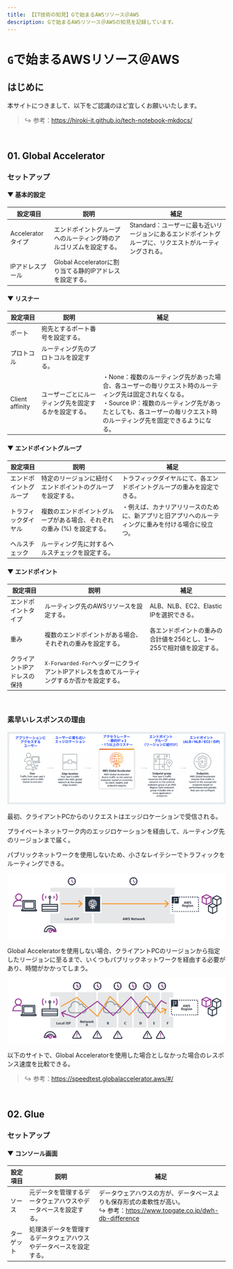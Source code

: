 ```yaml
---
title: 【IT技術の知見】Gで始まるAWSリソース＠AWS
description: Gで始まるAWSリソース＠AWSの知見を記録しています。
---
```


# ```G```で始まるAWSリソース＠AWS

## はじめに

本サイトにつきまして、以下をご認識のほど宜しくお願いいたします。



> ↪️ 参考：https://hiroki-it.github.io/tech-notebook-mkdocs/

<br>


## 01. Global Accelerator

### セットアップ

#### ▼ 基本的設定

| 設定項目        | 説明                                         | 補足                                                      |
|-----------------|--------------------------------------------|-----------------------------------------------------------|
| Accelerator タイプ | エンドポイントグループへのルーティング時のアルゴリズムを設定する。         | Standard：ユーザーに最も近いリージョンにあるエンドポイントグループに、リクエストがルーティングされる。 |
| IPアドレスプール       | Global Acceleratorに割り当てる静的IPアドレスを設定する。 |                                                           |

#### ▼ リスナー

| 設定項目        | 説明                            | 補足                                                                                                                                          |
|-----------------|-------------------------------|-----------------------------------------------------------------------------------------------------------------------------------------------|
| ポート             | 宛先とするポート番号を設定する。          |                                                                                                                                               |
| プロトコル           | ルーティング先のプロトコルを設定する。          |                                                                                                                                               |
| Client affinity | ユーザーごとにルーティング先を固定するかを設定する。 | ・None：複数のルーティング先があった場合、各ユーザーの毎リクエスト時のルーティング先は固定されなくなる。<br>・Source IP：複数のルーティング先があったとしても、各ユーザーの毎リクエスト時のルーティング先を固定できるようになる。 |

#### ▼ エンドポイントグループ

| 設定項目    | 説明                                          | 補足                                                       |
|-------------|---------------------------------------------|------------------------------------------------------------|
| エンドポイントグループ | 特定のリージョンに紐付くエンドポイントのグループを設定する。          | トラフィックダイヤルにて、各エンドポイントグループの重みを設定できる。                    |
| トラフィックダイヤル  | 複数のエンドポイントグループがある場合、それぞれの重み (%) を設定する。 | ・例えば、カナリアリリースのために、新アプリと旧アプリへのルーティングに重みを付ける場合に役立つ。 |
| ヘルスチェック     | ルーティング先に対するヘルスチェックを設定する。                  |                                                            |

#### ▼ エンドポイント

| 設定項目          | 説明                                                            | 補足                                            |
|-------------------|---------------------------------------------------------------|-------------------------------------------------|
| エンドポイントタイプ        | ルーティング先のAWSリソースを設定する。                                        | ALB、NLB、EC2、Elastic IPを選択できる。                 |
| 重み               | 複数のエンドポイントがある場合、それぞれの重みを設定する。                            | 各エンドポイントの重みの合計値を256とし、1～255で相対値を設定する。 |
| クライアントIPアドレスの保持 | ```X-Forwarded-For```ヘッダーにクライアントIPアドレスを含めてルーティングするか否かを設定する。 |                                                 |

<br>

### 素早いレスポンスの理由

![GlobalAccelerator](https://raw.githubusercontent.com/hiroki-it/tech-notebook/master/images/GlobalAccelerator.png)

最初、クライアントPCからのリクエストはエッジロケーションで受信される。

プライベートネットワーク内のエッジロケーションを経由して、ルーティング先のリージョンまで届く。

パブリックネットワークを使用しないため、小さなレイテシーでトラフィックをルーティングできる。



![GlobalAccelerator導入後](https://raw.githubusercontent.com/hiroki-it/tech-notebook/master/images/GlobalAccelerator導入後.png)

Global Acceleratorを使用しない場合、クライアントPCのリージョンから指定したリージョンに至るまで、いくつもパブリックネットワークを経由する必要があり、時間がかかってしまう。



![GlobalAccelerator導入前](https://raw.githubusercontent.com/hiroki-it/tech-notebook/master/images/GlobalAccelerator導入前.png)

以下のサイトで、Global Acceleratorを使用した場合としなかった場合のレスポンス速度を比較できる。



> ↪️ 参考：https://speedtest.globalaccelerator.aws/#/

<br>

## 02. Glue

### セットアップ

#### ▼ コンソール画面

| 設定項目 | 説明                                     | 補足                                                                                               |
|----------|----------------------------------------|----------------------------------------------------------------------------------------------------|
| ソース      | 元データを管理するデータウェアハウスやデータベースを設定する。     | データウェアハウスの方が、データベースよりも保存形式の柔軟性が高い。<br>↪️ 参考：https://www.topgate.co.jp/dwh-db-difference |
| ターゲット    | 処理済データを管理するデータウェアハウスやデータベースを設定する。 |                                                                                                    |

<br>

